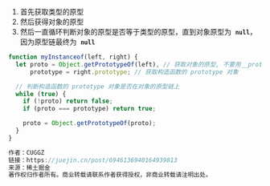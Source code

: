 1. 首先获取类型的原型
2. 然后获得对象的原型
3. 然后一直循环判断对象的原型是否等于类型的原型，直到对象原型为  **`null`**，因为原型链最终为  **`null`**

```js
function myInstanceof(left, right) {
  let proto = Object.getPrototypeOf(left), // 获取对象的原型, 不要用__proto__，MDN不推荐
      prototype = right.prototype; // 获取构造函数的 prototype 对象

  // 判断构造函数的 prototype 对象是否在对象的原型链上
  while (true) {
    if (!proto) return false;
    if (proto === prototype) return true;

    proto = Object.getPrototypeOf(proto);
  }
}

作者：CUGGZ
链接：https://juejin.cn/post/6946136940164939813
来源：稀土掘金
著作权归作者所有。商业转载请联系作者获得授权，非商业转载请注明出处。
```
